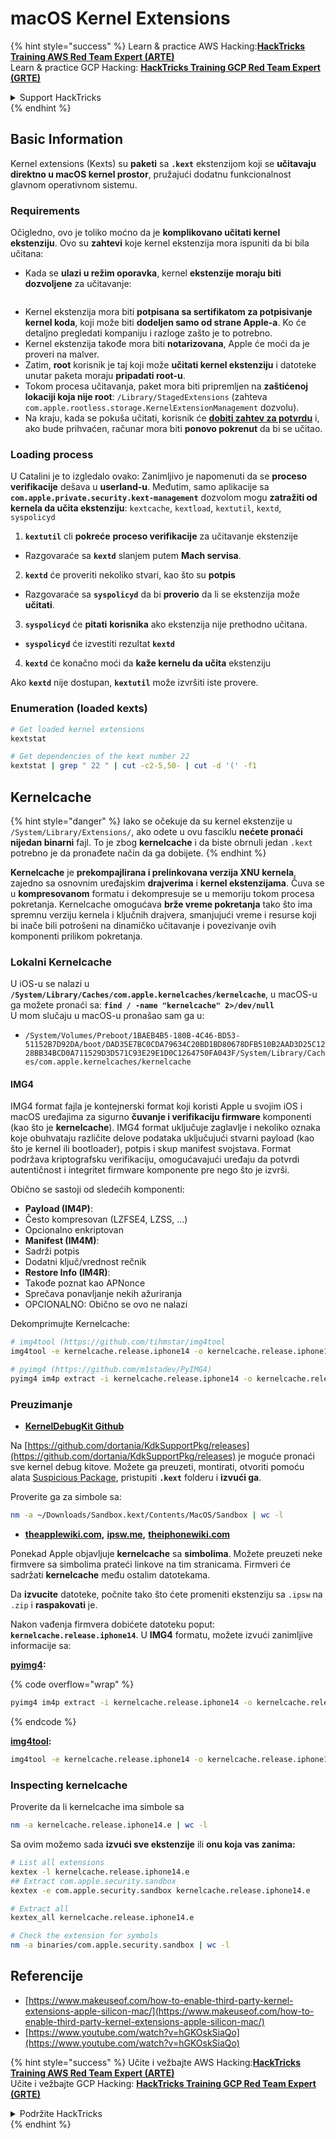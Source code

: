 # macOS Kernel Extensions

{% hint style="success" %}
Learn & practice AWS Hacking:<img src="../../../.gitbook/assets/arte.png" alt="" data-size="line">[**HackTricks Training AWS Red Team Expert (ARTE)**](https://training.hacktricks.xyz/courses/arte)<img src="../../../.gitbook/assets/arte.png" alt="" data-size="line">\
Learn & practice GCP Hacking: <img src="../../../.gitbook/assets/grte.png" alt="" data-size="line">[**HackTricks Training GCP Red Team Expert (GRTE)**<img src="../../../.gitbook/assets/grte.png" alt="" data-size="line">](https://training.hacktricks.xyz/courses/grte)

<details>

<summary>Support HackTricks</summary>

* Check the [**subscription plans**](https://github.com/sponsors/carlospolop)!
* **Join the** 💬 [**Discord group**](https://discord.gg/hRep4RUj7f) or the [**telegram group**](https://t.me/peass) or **follow** us on **Twitter** 🐦 [**@hacktricks\_live**](https://twitter.com/hacktricks\_live)**.**
* **Share hacking tricks by submitting PRs to the** [**HackTricks**](https://github.com/carlospolop/hacktricks) and [**HackTricks Cloud**](https://github.com/carlospolop/hacktricks-cloud) github repos.

</details>
{% endhint %}

## Basic Information

Kernel extensions (Kexts) su **paketi** sa **`.kext`** ekstenzijom koji se **učitavaju direktno u macOS kernel prostor**, pružajući dodatnu funkcionalnost glavnom operativnom sistemu.

### Requirements

Očigledno, ovo je toliko moćno da je **komplikovano učitati kernel ekstenziju**. Ovo su **zahtevi** koje kernel ekstenzija mora ispuniti da bi bila učitana:

* Kada se **ulazi u režim oporavka**, kernel **ekstenzije moraju biti dozvoljene** za učitavanje:

<figure><img src="../../../.gitbook/assets/image (327).png" alt=""><figcaption></figcaption></figure>

* Kernel ekstenzija mora biti **potpisana sa sertifikatom za potpisivanje kernel koda**, koji može biti **dodeljen samo od strane Apple-a**. Ko će detaljno pregledati kompaniju i razloge zašto je to potrebno.
* Kernel ekstenzija takođe mora biti **notarizovana**, Apple će moći da je proveri na malver.
* Zatim, **root** korisnik je taj koji može **učitati kernel ekstenziju** i datoteke unutar paketa moraju **pripadati root-u**.
* Tokom procesa učitavanja, paket mora biti pripremljen na **zaštićenoj lokaciji koja nije root**: `/Library/StagedExtensions` (zahteva `com.apple.rootless.storage.KernelExtensionManagement` dozvolu).
* Na kraju, kada se pokuša učitati, korisnik će [**dobiti zahtev za potvrdu**](https://developer.apple.com/library/archive/technotes/tn2459/_index.html) i, ako bude prihvaćen, računar mora biti **ponovo pokrenut** da bi se učitao.

### Loading process

U Catalini je to izgledalo ovako: Zanimljivo je napomenuti da se **proceso verifikacije** dešava u **userland-u**. Međutim, samo aplikacije sa **`com.apple.private.security.kext-management`** dozvolom mogu **zatražiti od kernela da učita ekstenziju**: `kextcache`, `kextload`, `kextutil`, `kextd`, `syspolicyd`

1. **`kextutil`** cli **pokreće** **proceso verifikacije** za učitavanje ekstenzije
* Razgovaraće sa **`kextd`** slanjem putem **Mach servisa**.
2. **`kextd`** će proveriti nekoliko stvari, kao što su **potpis**
* Razgovaraće sa **`syspolicyd`** da bi **proverio** da li se ekstenzija može **učitati**.
3. **`syspolicyd`** će **pitati** **korisnika** ako ekstenzija nije prethodno učitana.
* **`syspolicyd`** će izvestiti rezultat **`kextd`**
4. **`kextd`** će konačno moći da **kaže kernelu da učita** ekstenziju

Ako **`kextd`** nije dostupan, **`kextutil`** može izvršiti iste provere.

### Enumeration (loaded kexts)
```bash
# Get loaded kernel extensions
kextstat

# Get dependencies of the kext number 22
kextstat | grep " 22 " | cut -c2-5,50- | cut -d '(' -f1
```
## Kernelcache

{% hint style="danger" %}
Iako se očekuje da su kernel ekstenzije u `/System/Library/Extensions/`, ako odete u ovu fasciklu **nećete pronaći nijedan binarni** fajl. To je zbog **kernelcache** i da biste obrnuli jedan `.kext` potrebno je da pronađete način da ga dobijete.
{% endhint %}

**Kernelcache** je **prekompajlirana i prelinkovana verzija XNU kernela**, zajedno sa osnovnim uređajskim **drajverima** i **kernel ekstenzijama**. Čuva se u **kompresovanom** formatu i dekompresuje se u memoriju tokom procesa pokretanja. Kernelcache omogućava **brže vreme pokretanja** tako što ima spremnu verziju kernela i ključnih drajvera, smanjujući vreme i resurse koji bi inače bili potrošeni na dinamičko učitavanje i povezivanje ovih komponenti prilikom pokretanja.

### Lokalni Kernelcache

U iOS-u se nalazi u **`/System/Library/Caches/com.apple.kernelcaches/kernelcache`**, u macOS-u ga možete pronaći sa: **`find / -name "kernelcache" 2>/dev/null`** \
U mom slučaju u macOS-u pronašao sam ga u:

* `/System/Volumes/Preboot/1BAEB4B5-180B-4C46-BD53-51152B7D92DA/boot/DAD35E7BC0CDA79634C20BD1BD80678DFB510B2AAD3D25C1228BB34BCD0A711529D3D571C93E29E1D0C1264750FA043F/System/Library/Caches/com.apple.kernelcaches/kernelcache`

#### IMG4

IMG4 format fajla je kontejnerski format koji koristi Apple u svojim iOS i macOS uređajima za sigurno **čuvanje i verifikaciju firmware** komponenti (kao što je **kernelcache**). IMG4 format uključuje zaglavlje i nekoliko oznaka koje obuhvataju različite delove podataka uključujući stvarni payload (kao što je kernel ili bootloader), potpis i skup manifest svojstava. Format podržava kriptografsku verifikaciju, omogućavajući uređaju da potvrdi autentičnost i integritet firmware komponente pre nego što je izvrši.

Obično se sastoji od sledećih komponenti:

* **Payload (IM4P)**:
* Često kompresovan (LZFSE4, LZSS, …)
* Opcionalno enkriptovan
* **Manifest (IM4M)**:
* Sadrži potpis
* Dodatni ključ/vrednost rečnik
* **Restore Info (IM4R)**:
* Takođe poznat kao APNonce
* Sprečava ponavljanje nekih ažuriranja
* OPCIONALNO: Obično se ovo ne nalazi

Dekomprimujte Kernelcache:
```bash
# img4tool (https://github.com/tihmstar/img4tool
img4tool -e kernelcache.release.iphone14 -o kernelcache.release.iphone14.e

# pyimg4 (https://github.com/m1stadev/PyIMG4)
pyimg4 im4p extract -i kernelcache.release.iphone14 -o kernelcache.release.iphone14.e
```
### Preuzimanje&#x20;

* [**KernelDebugKit Github**](https://github.com/dortania/KdkSupportPkg/releases)

Na [https://github.com/dortania/KdkSupportPkg/releases](https://github.com/dortania/KdkSupportPkg/releases) je moguće pronaći sve kernel debug kitove. Možete ga preuzeti, montirati, otvoriti pomoću alata [Suspicious Package](https://www.mothersruin.com/software/SuspiciousPackage/get.html), pristupiti **`.kext`** folderu i **izvući ga**.

Proverite ga za simbole sa:
```bash
nm -a ~/Downloads/Sandbox.kext/Contents/MacOS/Sandbox | wc -l
```
* [**theapplewiki.com**](https://theapplewiki.com/wiki/Firmware/Mac/14.x)**,** [**ipsw.me**](https://ipsw.me/)**,** [**theiphonewiki.com**](https://www.theiphonewiki.com/)

Ponekad Apple objavljuje **kernelcache** sa **simbolima**. Možete preuzeti neke firmvere sa simbolima prateći linkove na tim stranicama. Firmveri će sadržati **kernelcache** među ostalim datotekama.

Da **izvucite** datoteke, počnite tako što ćete promeniti ekstenziju sa `.ipsw` na `.zip` i **raspakovati** je.

Nakon vađenja firmvera dobićete datoteku poput: **`kernelcache.release.iphone14`**. U **IMG4** formatu, možete izvući zanimljive informacije sa:

[**pyimg4**](https://github.com/m1stadev/PyIMG4)**:** 

{% code overflow="wrap" %}
```bash
pyimg4 im4p extract -i kernelcache.release.iphone14 -o kernelcache.release.iphone14.e
```
{% endcode %}

[**img4tool**](https://github.com/tihmstar/img4tool)**:**
```bash
img4tool -e kernelcache.release.iphone14 -o kernelcache.release.iphone14.e
```
### Inspecting kernelcache

Proverite da li kernelcache ima simbole sa
```bash
nm -a kernelcache.release.iphone14.e | wc -l
```
Sa ovim možemo sada **izvući sve ekstenzije** ili **onu koja vas zanima:**
```bash
# List all extensions
kextex -l kernelcache.release.iphone14.e
## Extract com.apple.security.sandbox
kextex -e com.apple.security.sandbox kernelcache.release.iphone14.e

# Extract all
kextex_all kernelcache.release.iphone14.e

# Check the extension for symbols
nm -a binaries/com.apple.security.sandbox | wc -l
```
## Referencije

* [https://www.makeuseof.com/how-to-enable-third-party-kernel-extensions-apple-silicon-mac/](https://www.makeuseof.com/how-to-enable-third-party-kernel-extensions-apple-silicon-mac/)
* [https://www.youtube.com/watch?v=hGKOskSiaQo](https://www.youtube.com/watch?v=hGKOskSiaQo)

{% hint style="success" %}
Učite i vežbajte AWS Hacking:<img src="../../../.gitbook/assets/arte.png" alt="" data-size="line">[**HackTricks Training AWS Red Team Expert (ARTE)**](https://training.hacktricks.xyz/courses/arte)<img src="../../../.gitbook/assets/arte.png" alt="" data-size="line">\
Učite i vežbajte GCP Hacking: <img src="../../../.gitbook/assets/grte.png" alt="" data-size="line">[**HackTricks Training GCP Red Team Expert (GRTE)**<img src="../../../.gitbook/assets/grte.png" alt="" data-size="line">](https://training.hacktricks.xyz/courses/grte)

<details>

<summary>Podržite HackTricks</summary>

* Proverite [**planove pretplate**](https://github.com/sponsors/carlospolop)!
* **Pridružite se** 💬 [**Discord grupi**](https://discord.gg/hRep4RUj7f) ili [**telegram grupi**](https://t.me/peass) ili **pratite** nas na **Twitteru** 🐦 [**@hacktricks\_live**](https://twitter.com/hacktricks\_live)**.**
* **Podelite hakerske trikove slanjem PR-ova na** [**HackTricks**](https://github.com/carlospolop/hacktricks) i [**HackTricks Cloud**](https://github.com/carlospolop/hacktricks-cloud) github repozitorijume.

</details>
{% endhint %}

